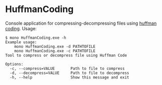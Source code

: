 # HuffmanCoding

Console application for compressing-decompressing files using [huffman coding](http://www.geeksforgeeks.org/greedy-algorithms-set-3-huffman-coding/).
Usage:
```
$ mono HuffmanCoding.exe -h
Example usage:
	mono HuffmanCoding.exe -d PATHTOFILE
	mono HuffmanCoding.exe -c PATHTOFILE
Tool to compress or decompress file using Huffman Code

Options:
  -c, --compress=VALUE       Path to file to compress
  -d, --decompress=VALUE     Path to file to decompress
  -h, --help                 Show this message and exit
```
